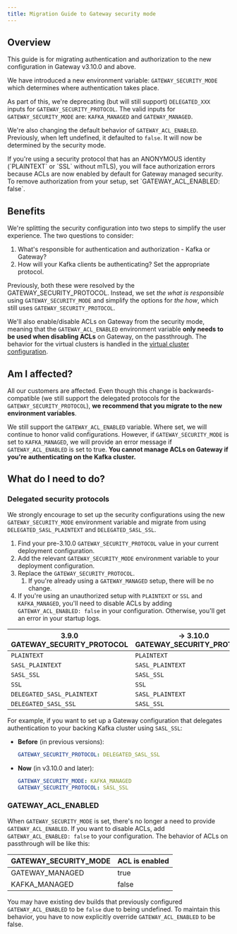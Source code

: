 ```yaml
---
title: Migration Guide to Gateway security mode
---
```


## Overview

This guide is for migrating authentication and authorization to the new configuration in Gateway v3.10.0 and above.

We have introduced a new environment variable: `GATEWAY_SECURITY_MODE` which determines where authentication takes place.

As part of this, we're deprecating (but will still support) `DELEGATED_XXX` inputs for `GATEWAY_SECURITY_PROTOCOL`. The valid inputs for `GATEWAY_SECURITY_MODE` are: `KAFKA_MANAGED` and `GATEWAY_MANAGED`.

We're also changing the default behavior of `GATEWAY_ACL_ENABLED`. Previously, when left undefined, it defaulted to `false`. It will now be determined by the security mode.

<Warning>
If you're using a security protocol that has an ANONYMOUS identity (`PLAINTEXT` or `SSL` without mTLS), you will face authorization errors because ACLs are now enabled by default for Gateway managed security. To remove authorization from your setup, set `GATEWAY_ACL_ENABLED: false`.
</Warning>

## Benefits

We're splitting the security configuration into two steps to simplify the user experience. The two questions to consider:

1. What's responsible for authentication and authorization - Kafka or Gateway?
1. How will your Kafka clients be authenticating? Set the appropriate protocol.

Previously, both these were resolved by the GATEWAY_SECURITY_PROTOCOL. Instead, we set *the what is responsible* using `GATEWAY_SECURITY_MODE` and simplify the options for *the how*, which still uses `GATEWAY_SECURITY_PROTOCOL`.

We'll also enable/disable ACLs on Gateway from the security mode, meaning that the `GATEWAY_ACL_ENABLED` environment variable **only needs to be used when disabling ACLs** on Gateway, on the passthrough. The behavior for the virtual clusters is handled in the [virtual cluster configuration](/gateway/reference/resources-reference/#virtualcluster).

## Am I affected?

All our customers are affected. Even though this change is backwards-compatible (we still support the delegated protocols for the `GATEWAY_SECURITY_PROTOCOL`), **we recommend that you migrate to the new environment variables**.

We still support the `GATEWAY_ACL_ENABLED` variable. Where set, we will continue to honor valid configurations. However, if `GATEWAY_SECURITY_MODE` is set to `KAFKA_MANAGED`, we will provide an error message if `GATEWAY_ACL_ENABLED` is set to true. **You cannot manage ACLs on Gateway if you're authenticating on the Kafka cluster.**

## What do I need to do?

### Delegated security protocols

We strongly encourage to set up the security configurations using the new `GATEWAY_SECURITY_MODE` environment variable and migrate from using `DELEGATED_SASL_PLAINTEXT` and `DELEGATED_SASL_SSL`.

1. Find your pre-3.10.0 `GATEWAY_SECURITY_PROTOCOL` value in your current deployment configuration.
1. Add the relevant `GATEWAY_SECURITY_MODE` environment variable to your deployment configuration.
1. Replace the `GATEWAY_SECURITY_PROTOCOL`.
    1. If you're already using a `GATEWAY_MANAGED` setup, there will be no change.
1. If you're using an unauthorized setup with `PLAINTEXT` or `SSL` and `KAFKA_MANAGED`, you'll need to disable ACLs by adding `GATEWAY_ACL_ENABLED: false` in your configuration. Otherwise, you'll get an error in your startup logs.

| **3.9.0** GATEWAY_SECURITY_PROTOCOL | → **3.10.0** GATEWAY_SECURITY_PROTOCOL | → **3.10.0**  GATEWAY_SECURITY_MODE |
|-------------------------------------|----------------------------------------|-------------------------------------|
| `PLAINTEXT`                         | `PLAINTEXT`                            | `GATEWAY_MANAGED`                   |
| `SASL_PLAINTEXT`                    | `SASL_PLAINTEXT`                       | `GATEWAY_MANAGED`                   |
| `SASL_SSL`                          | `SASL_SSL`                             | `GATEWAY_MANAGED`                   |
| `SSL`                               | `SSL`                                  | `GATEWAY_MANAGED`                   |
| `DELEGATED_SASL_PLAINTEXT`          | `SASL_PLAINTEXT`                       | `KAFKA_MANAGED`                     |
| `DELEGATED_SASL_SSL`                | `SASL_SSL`                             | `KAFKA_MANAGED`                     |

For example, if you want to set up a Gateway configuration that delegates authentication to your backing Kafka cluster using `SASL_SSL`:

- **Before** (in previous versions):

  ```yaml
  GATEWAY_SECURITY_PROTOCOL: DELEGATED_SASL_SSL
  ```

- **Now** (in v3.10.0 and later):
  
  ```yaml
  GATEWAY_SECURITY_MODE: KAFKA_MANAGED
  GATEWAY_SECURITY_PROTOCOL: SASL_SSL
  ```
  
### GATEWAY_ACL_ENABLED

When `GATEWAY_SECURITY_MODE` is set, there's no longer a need to provide `GATEWAY_ACL_ENABLED`. If you want to disable ACLs, add `GATEWAY_ACL_ENABLED: false` to your configuration. The behavior of ACLs on passthrough will be like this:

| GATEWAY_SECURITY_MODE | ACL is enabled |
|-----------------------|----------------|
| GATEWAY_MANAGED       | true           |
| KAFKA_MANAGED         | false          |

You may have existing dev builds that previously configured `GATEWAY_ACL_ENABLED` to be `false` due to being undefined. To maintain this behavior, you have to now explicitly override `GATEWAY_ACL_ENABLED` to be false.
